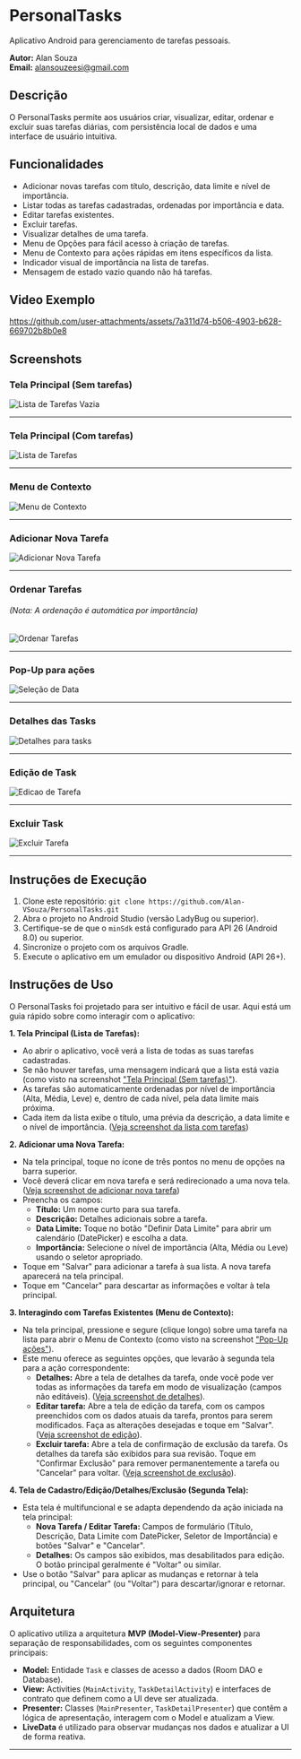 # PersonalTasks

Aplicativo Android para gerenciamento de tarefas pessoais.

**Autor:** Alan Souza <br>
**Email:** alansouzeesi@gmail.com

## Descrição

O PersonalTasks permite aos usuários criar, visualizar, editar, ordenar e excluir suas tarefas diárias, com persistência local de dados e uma interface de usuário intuitiva.

## Funcionalidades

*   Adicionar novas tarefas com título, descrição, data limite e nível de importância.
*   Listar todas as tarefas cadastradas, ordenadas por importância e data.
*   Editar tarefas existentes.
*   Excluir tarefas.
*   Visualizar detalhes de uma tarefa.
*   Menu de Opções para fácil acesso à criação de tarefas.
*   Menu de Contexto para ações rápidas em itens específicos da lista.
*   Indicador visual de importância na lista de tarefas.
*   Mensagem de estado vazio quando não há tarefas.

## Video Exemplo
https://github.com/user-attachments/assets/7a311d74-b506-4903-b628-669702b8b0e8


## Screenshots

### Tela Principal (Sem tarefas)
![Lista de Tarefas Vazia](./readme_assets/principal_sem_tasks.png)

---

### Tela Principal (Com tarefas)
![Lista de Tarefas](./readme_assets/com_tasks.png)

---

### Menu de Contexto
![Menu de Contexto](./readme_assets/clique_tres_pontos.png)

---

### Adicionar Nova Tarefa
![Adicionar Nova Tarefa](./readme_assets/nova_task.png)

---

### Ordenar Tarefas
###### (Nota: A ordenação é automática por importância)
![Ordenar Tarefas](./readme_assets/ordenar_importancia.png)

---


### Pop-Up para ações
![Seleção de Data](./readme_assets/pop_acoes.png)

---

### Detalhes das Tasks
![Detalhes para tasks](./readme_assets/detalhes_tasks.png)

---

### Edição de Task
![Edicao de Tarefa](./readme_assets/editar_task.png)

---

### Excluir Task
![Excluir Tarefa](./readme_assets/excluir_task.png)

---

## Instruções de Execução

1.  Clone este repositório: `git clone https://github.com/Alan-VSouza/PersonalTasks.git`
2.  Abra o projeto no Android Studio (versão LadyBug ou superior).
3.  Certifique-se de que o `minSdk` está configurado para API 26 (Android 8.0) ou superior.
4.  Sincronize o projeto com os arquivos Gradle.
5.  Execute o aplicativo em um emulador ou dispositivo Android (API 26+).

## Instruções de Uso

O PersonalTasks foi projetado para ser intuitivo e fácil de usar. Aqui está um guia rápido sobre como interagir com o aplicativo:

**1. Tela Principal (Lista de Tarefas):**
*   Ao abrir o aplicativo, você verá a lista de todas as suas tarefas cadastradas.
*   Se não houver tarefas, uma mensagem indicará que a lista está vazia (como visto na screenshot ["Tela Principal (Sem tarefas)"](#tela-principal-sem-tarefas)).
*   As tarefas são automaticamente ordenadas por nível de importância (Alta, Média, Leve) e, dentro de cada nível, pela data limite mais próxima.
*   Cada item da lista exibe o título, uma prévia da descrição, a data limite e o nível de importância. ([Veja screenshot da lista com tarefas](#tela-principal-com-tarefas))

**2. Adicionar uma Nova Tarefa:**
*   Na tela principal, toque no ícone de três pontos no menu de opções na barra superior.
*   Você deverá clicar em nova tarefa e será redirecionado a uma nova tela. ([Veja screenshot de adicionar nova tarefa](#adicionar-nova-tarefa))
*   Preencha os campos:
    *   **Título:** Um nome curto para sua tarefa.
    *   **Descrição:** Detalhes adicionais sobre a tarefa.
    *   **Data Limite:** Toque no botão "Definir Data Limite" para abrir um calendário (DatePicker) e escolha a data.
    *   **Importância:** Selecione o nível de importância (Alta, Média ou Leve) usando o seletor apropriado.
*   Toque em "Salvar" para adicionar a tarefa à sua lista. A nova tarefa aparecerá na tela principal.
*   Toque em "Cancelar" para descartar as informações e voltar à tela principal.

**3. Interagindo com Tarefas Existentes (Menu de Contexto):**
*   Na tela principal, pressione e segure (clique longo) sobre uma tarefa na lista para abrir o Menu de Contexto (como visto na screenshot ["Pop-Up ações"](#pop-up-para-ações)).
*   Este menu oferece as seguintes opções, que levarão à segunda tela para a ação correspondente:
    *   **Detalhes:** Abre a tela de detalhes da tarefa, onde você pode ver todas as informações da tarefa em modo de visualização (campos não editáveis). ([Veja screenshot de detalhes](#detalhes-das-tasks)).
    *   **Editar tarefa:** Abre a tela de edição da tarefa, com os campos preenchidos com os dados atuais da tarefa, prontos para serem modificados. Faça as alterações desejadas e toque em "Salvar". ([Veja screenshot de edição](#edição-de-task)).
    *   **Excluir tarefa:** Abre a tela de confirmação de exclusão da tarefa. Os detalhes da tarefa são exibidos para sua revisão. Toque em "Confirmar Exclusão" para remover permanentemente a tarefa ou "Cancelar" para voltar. ([Veja screenshot de exclusão](#excluir-task)).

**4. Tela de Cadastro/Edição/Detalhes/Exclusão (Segunda Tela):**
*   Esta tela é multifuncional e se adapta dependendo da ação iniciada na tela principal:
    *   **Nova Tarefa / Editar Tarefa:** Campos de formulário (Título, Descrição, Data Limite com DatePicker, Seletor de Importância) e botões "Salvar" e "Cancelar".
    *   **Detalhes:** Os campos são exibidos, mas desabilitados para edição. O botão principal geralmente é "Voltar" ou similar.
*   Use o botão "Salvar" para aplicar as mudanças e retornar à tela principal, ou "Cancelar" (ou "Voltar") para descartar/ignorar e retornar.


## Arquitetura

O aplicativo utiliza a arquitetura **MVP (Model-View-Presenter)** para separação de responsabilidades, com os seguintes componentes principais:
*   **Model:** Entidade `Task` e classes de acesso a dados (Room DAO e Database).
*   **View:** Activities (`MainActivity`, `TaskDetailActivity`) e interfaces de contrato que definem como a UI deve ser atualizada.
*   **Presenter:** Classes (`MainPresenter`, `TaskDetailPresenter`) que contêm a lógica de apresentação, interagem com o Model e atualizam a View.
*   **LiveData** é utilizado para observar mudanças nos dados e atualizar a UI de forma reativa.

---
